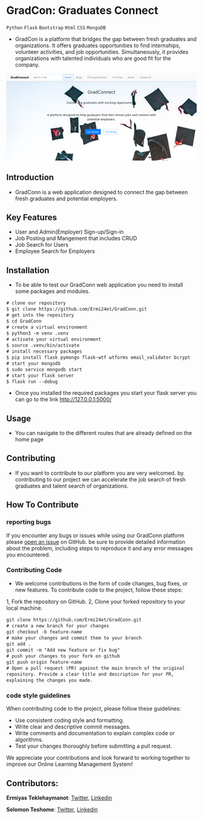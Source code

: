 # GradCon: Graduates Connect

`Python` `Flask` `Bootstrap` `Html` `CSS` `MongoDB`

- GradCon is a platform that bridges the gap between fresh graduates and organizations. It offers graduates opportunities to find internships, volunteer activities, and job opportunities. Simultaneously, it provides organizations with talented individuals who are good fit for the company.

![GradConn](https://github.com/Ermi24et/GradConn/blob/master/gradconn.png)

## Introduction

- GradConn is a web application designed to connect the gap between fresh graduates and potential employers.

## Key Features

- User and Admin(Employer) Sign-up/Sign-in
- Job Posting and Mangement that includes CRUD
- Job Search for Users
- Employee Search for Employers

## Installation

- To be able to test our GradConn web application you  need to install some packages and modules.

```
# clone our repository
$ git clone https://github.com/Ermi24et/GradConn.git
# get into the repository
$ cd GradConn
# create a virtual environment
$ python3 -m venv .venv
# activate your virtual environment
$ source .venv/bin/activate
# install necessary packages
$ pip install flask pymongo flask-wtf wtforms email_validator bcrypt
# start your mongodb
$ sudo service mongodb start
# start your flask server
$ flask run --debug
```

- Once you installed the required packages you start your flask server you can go to the link http://127.0.0.1:5000/

## Usage

- You can navigate to the different routes that are already defined on the home page

## Contributing

- If you want to contribute to our platform you are very welcomed. by contributing to our project we can accelerate the job search of fresh graduates and talent search of organizations.

## How To Contribute

### reporting bugs
If you encounter any bugs or issues while using our GradConn platform please [open an issue](https://github.com/Ermi24et/GradConn/issues) on GitHub. be sure to provide detailed information about the problem, including steps to reproduce it and any error messages you encountered.

### Contributing Code

- We welcome contributions in the form of code changes, bug fixes, or new features. To contribute code to the project, follow these steps:

1, Fork the repository on GitHub.
2, Clone your forked repository to your local machine.

```
git clone https://github.com/Ermi24et/GradConn.git
# create a new branch for your changes
git checkout -b feature-name
# make your changes and commit them to your branch
git add .
git commit -m "Add new feature or fix bug"
# push your changes to your fork on github
git push origin feature-name
# Open a pull request (PR) against the main branch of the original repository. Provide a clear title and description for your PR, explaining the changes you made.
```

### code style guidelines

When contributing code to the project, please follow these guidelines:

- Use consistent coding style and formatting.
- Write clear and descriptive commit messages.
- Write comments and documentation to explain complex code or algorithms.
- Test your changes thoroughly before submitting a pull request.

We appreciate your contributions and look forward to working together to improve our Online Learning Management System!

## Contributors:
**Ermiyas Teklehaymanot**: [Twitter](https://x.com/Ermi24et), [Linkedin](https://www.linkedin.com/in/ermi24et/)

**Selomon Teshome**: [Twitter](https://x.com/Selomon51871765), [Linkedin](www.linkedin.com/in/selomon-teshome-14957218b)